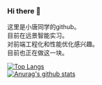### Hi there 👋

这里是小唐同学的github。<br>
目前在远景智能实习。<br>
对前端工程化和性能优化感兴趣。<br>
目前也正在做这一块。<br>
<!--START_SECTION:waka-->
<!--END_SECTION:waka-->
[![Top Langs](https://github-readme-stats.vercel.app/api/top-langs/?username=isaacttttttt&layout=compact)](https://github.com/anuraghazra/github-readme-stats)<br>
[![Anurag's github stats](https://github-readme-stats.vercel.app/api?username=isaacttttttt)](https://github.com/anuraghazra/github-readme-stats)

